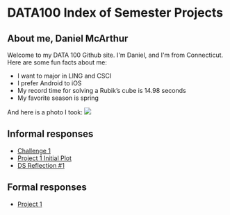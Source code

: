 # DATA100 Index of Semester Projects

## About me, Daniel McArthur
Welcome to my DATA 100 Github site. I'm Daniel, and I'm from Connecticut. Here are some fun facts about me:

* I want to major in LING and CSCI
* I prefer Android to iOS
* My record time for solving a Rubik’s cube is 14.98 seconds
* My favorite season is spring

And here is a photo I took:
![](342835_0014.jpg)


## Informal responses
* [Challenge 1](challenge1.md)
* [Project 1 Initial Plot](project1plot.md)
* [DS Reflection #1](DS_Reflection_1.md)

## Formal responses
* [Project 1](project1.md)
